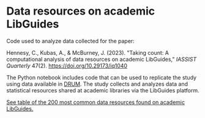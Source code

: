 # Data resources on academic LibGuides

Code used to analyze data collected for the paper:

Hennesy, C., Kubas, A., & McBurney, J. (2023). "Taking count: A computational analysis of data resources on academic LibGuides," *IASSIST Quarterly* 47(2). https://doi.org/10.29173/iq1040

The Python notebook includes code that can be used to replicate the study using data available in [DRUM](https://conservancy.umn.edu/handle/11299/228216). The study collects and analyzes data and statistical resources shared at academic libraries via the LibGuides platform.

[See table of the 200 most common data resources found on academic LibGuides.](https://chennesy.github.io/lg_data/)
